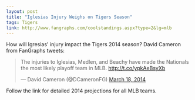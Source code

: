 ```yaml
---
layout: post
title: "Iglesias Injury Weighs on Tigers Season"
tags: Tigers
link: http://www.fangraphs.com/coolstandings.aspx?type=2&lg=mlb
---
```

How will Igresias' injury impact the Tigers 2014 season? David Cameron from FanGraphs tweets:

<blockquote class="twitter-tweet" lang="en"><p>The injuries to Iglesias, Medlen, and Beachy have made the Nationals the most likely playoff team in MLB. <a href="http://t.co/ypkAeBsyXb">http://t.co/ypkAeBsyXb</a></p>&mdash; David Cameron (@DCameronFG) <a href="https://twitter.com/DCameronFG/statuses/445985269909827587">March 18, 2014</a></blockquote>
<script async src="//platform.twitter.com/widgets.js" charset="utf-8"></script>

Follow the link for detailed 2014 projections for all MLB teams.

